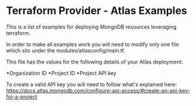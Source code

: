 # Terraform Provider - Atlas Examples

This is a list of examples for deploying MongoDB resources leveraging terraform.

In order to make all examples work you will need to modify only one file which sits under the modules/atlasconfig/main.tf.

This file has the values for the following details of your Atlas deployment:

*Organization ID
*Project ID
*Project API key

To create a valid API key you will need to follow what's explained here:
https://docs.atlas.mongodb.com/configure-api-access/#create-an-api-key-for-a-project



